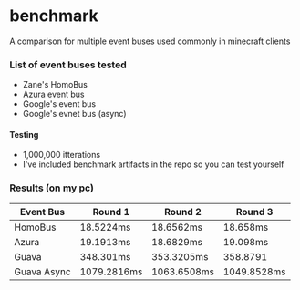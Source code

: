 # benchmark
A comparison for multiple event buses used commonly in minecraft clients


### List of event buses tested

* Zane's HomoBus
* Azura event bus
* Google's event bus
* Google's evnet bus (async)


#### Testing

* 1,000,000 itterations
* I've included benchmark artifacts in the repo so you can test yourself


### Results (on my pc)

| Event Bus   | Round 1     | Round 2     | Round 3     |
| ----------- | ----------- | ----------- | ----------- |
| HomoBus     | 18.5224ms   | 18.6562ms   | 18.658ms    |
| Azura       | 19.1913ms   | 18.6829ms   | 19.098ms    |
| Guava       | 348.301ms   | 353.3205ms  | 358.8791    |
| Guava Async | 1079.2816ms | 1063.6508ms | 1049.8528ms |
